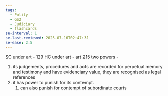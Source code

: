 ```yaml
---
tags:
  - Polity
  - GS2
  - Judiciary
  - flashcards
se-interval: 1
se-last-reviewed: 2025-07-16T02:47:31
se-ease: 2.5
---
```

SC under art - 129
HC under art - art 215
two powers - 
1. its judgements, procedures and acts are recorded for perpetual memory and testimony and have evidenciary value, they are recognised as legal references
2. it has power to punish for its contempt.
	1. can also punish for contempt of subordinate courts
